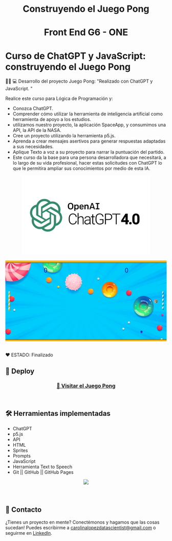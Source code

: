 <h1 align="center"> Construyendo el Juego Pong </h1>

<h1 align="center"> Front End G6 - ONE </h1>
 
# Curso de ChatGPT y JavaScript: construyendo el Juego Pong
 

👩‍💻 💻 Desarrollo del proyecto  Juego Pong: "Realizado con ChatGPT y JavaScript. "   

Realice este curso para Lógica de Programación y: 
* Conozca ChatGPT.
* Comprender cómo utilizar la herramienta de inteligencia artificial como herramienta de apoyo a los estudios.
* utilizamos nuestro proyecto, la aplicación SpaceApp, y consumimos una API, la API de la NASA.
* Cree un proyecto utilizando la herramienta p5.js. 
* Aprenda a crear mensajes asertivos para generar respuestas adaptadas a sus necesidades.
* Aplique Texto a voz a su proyecto para narrar la puntuación del partido.
* Este curso da la base para una persona desarrolladora que necesitará, a lo largo de su vida profesional, hacer estas solicitudes con ChatGPT lo que le permitira ampliar sus conocimientos por medio de esta IA.


<p align="center" >
     <img width="400" heigth="200" src="ChatGPT3.png">
     
</p>


<p align="center" >
     <img width="1000" heigth="800" src="portada.png">   
</p>

<br />
  ❤️ ESTADO: Finalizado
<br />

## 🔎 Deploy
<div align="center">
  <h3>
    <a href="https://editor.p5js.org/bety2022/full/RrKL7QFlr" >
      🔗 Visitar el Juego Pong
    </a>
</div>
<br />

## 🛠️ Herramientas implementadas 
  - ChatGPT
  - p5.js
  - API
  - HTML
  - Sprites
  - Prompts
  - JavaScript
  - Herramienta Text to Speech
  - Git || GitHub || GitHub Pages


<div align="center">
    <a href="https://skillicons.dev">
      <img src="https://skillicons.dev/icons?i=p5.js,ChatGPT,css,html,js,git,github,api" />
    </a>
</div>
<br />

<br />

## 📧 Contacto
¿Tienes un proyecto en mente? Conectémonos y hagamos que las cosas sucedan! Puedes escribirme a carolinalopezdatascientist@gmail.com o seguirme en [LinkedIn](https://www.linkedin.com/in/carolina-lopez-430208106/).
<br /><br />
